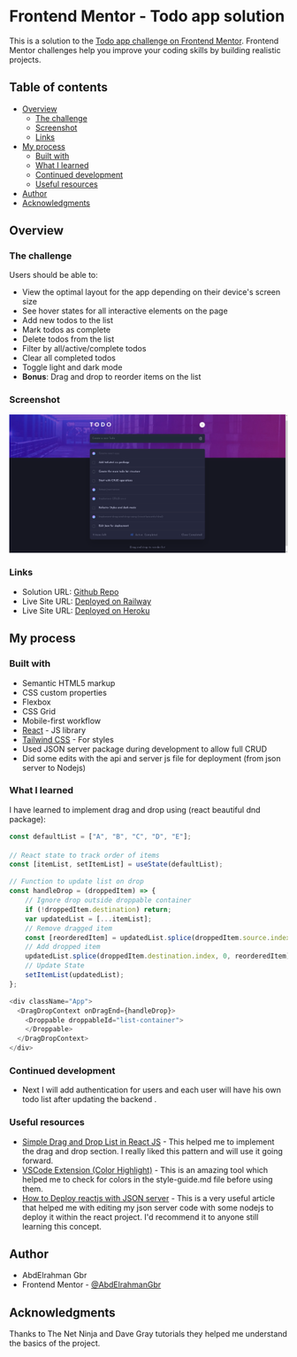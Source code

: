 # Frontend Mentor - Todo app solution

This is a solution to
the [Todo app challenge on Frontend Mentor](https://www.frontendmentor.io/challenges/todo-app-Su1_KokOW). Frontend
Mentor challenges help you improve your coding skills by building realistic projects.

## Table of contents

- [Overview](#overview)
    - [The challenge](#the-challenge)
    - [Screenshot](#screenshot)
    - [Links](#links)
- [My process](#my-process)
    - [Built with](#built-with)
    - [What I learned](#what-i-learned)
    - [Continued development](#continued-development)
    - [Useful resources](#useful-resources)
- [Author](#author)
- [Acknowledgments](#acknowledgments)


## Overview

### The challenge

Users should be able to:

- View the optimal layout for the app depending on their device's screen size
- See hover states for all interactive elements on the page
- Add new todos to the list
- Mark todos as complete
- Delete todos from the list
- Filter by all/active/complete todos
- Clear all completed todos
- Toggle light and dark mode
- **Bonus**: Drag and drop to reorder items on the list

### Screenshot

![todolist output.png](./assets/README-1662301394935.png)


### Links

- Solution URL: [Github Repo](https://github.com/AbdElrahmanGbr/todo-list-reactjs)
- Live Site URL: [Deployed on Railway](https://web-production-a84d.up.railway.app/)
- Live Site URL: [Deployed on Heroku](https://todo-list-gbr.herokuapp.com)

## My process

### Built with

- Semantic HTML5 markup
- CSS custom properties
- Flexbox
- CSS Grid
- Mobile-first workflow
- [React](https://reactjs.org/) - JS library
- [Tailwind CSS](https://tailwindcss.com) - For styles
- Used JSON server package during development to allow full CRUD
- Did some edits with the api and server js file for deployment (from json server to Nodejs)

### What I learned

I have learned to implement drag and drop using (react beautiful dnd package):

```js
const defaultList = ["A", "B", "C", "D", "E"];

// React state to track order of items
const [itemList, setItemList] = useState(defaultList);
```

```js
// Function to update list on drop
const handleDrop = (droppedItem) => {
    // Ignore drop outside droppable container
    if (!droppedItem.destination) return;
    var updatedList = [...itemList];
    // Remove dragged item
    const [reorderedItem] = updatedList.splice(droppedItem.source.index, 1);
    // Add dropped item
    updatedList.splice(droppedItem.destination.index, 0, reorderedItem);
    // Update State
    setItemList(updatedList);
};
```

```js
<div className="App">
  <DragDropContext onDragEnd={handleDrop}>
    <Droppable droppableId="list-container">
    </Droppable>
  </DragDropContext>
</div>
```

### Continued development

- Next I will add authentication for users and each user will have his own todo list after updating the backend .

### Useful resources

- [Simple Drag and Drop List in React JS](https://contactmentor.com/react-drag-drop-list/) - This helped me to implement the drag and drop section. I really liked this pattern and will
  use it going forward.
- [VSCode Extension (Color Highlight)](https://marketplace.visualstudio.com/items?itemName=naumovs.color-highlight) - This is an amazing tool which helped me to check for colors in the style-guide.md file before using them.
- [How to Deploy reactjs with JSON server](https://dev.to/yongchanghe/deploy-react-app-with-json-server-on-heroku-59ak) - This is a very useful article that helped me with editing my json server code with some nodejs to deploy it within the react project. I'd recommend it to anyone still learning this concept.

## Author

- AbdElrahman Gbr
- Frontend Mentor - [@AbdElrahmanGbr](https://www.frontendmentor.io/profile/AbdElrahmanGbr)

## Acknowledgments

Thanks to The Net Ninja and Dave Gray tutorials they helped me understand  the basics of the project.

